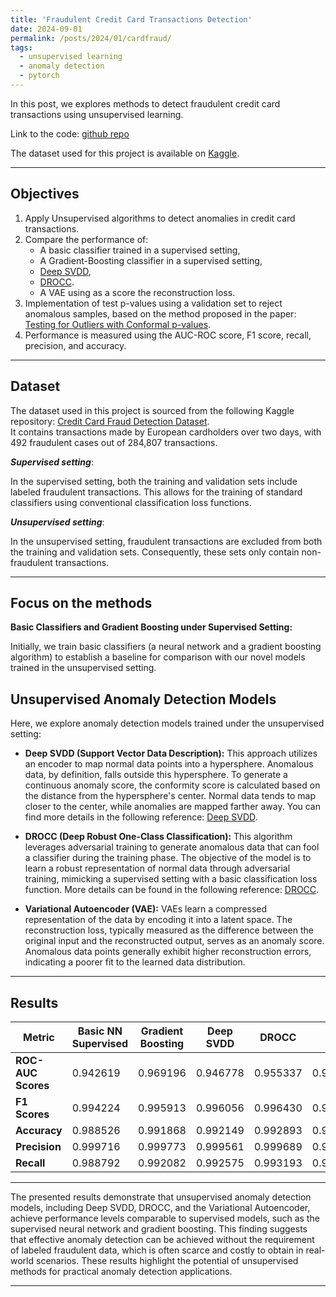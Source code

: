 ```yaml
---
title: 'Fraudulent Credit Card Transactions Detection'
date: 2024-09-01
permalink: /posts/2024/01/cardfraud/
tags:
  - unsupervised learning
  - anomaly detection
  - pytorch
---
```


In this post, we explores methods to detect fraudulent credit card transactions using unsupervised learning.

Link to the code: [github repo](https://github.com/vilhess/CreditCardFraud)

The dataset used for this project is available on [Kaggle](https://www.kaggle.com/datasets/mlg-ulb/creditcardfraud).

---

## Objectives

1. Apply Unsupervised algorithms to detect anomalies in credit card transactions.
2. Compare the performance of:
   - A basic classifier trained in a supervised setting,
   - A Gradient-Boosting classifier in a supervised setting,
   - [Deep SVDD](https://proceedings.mlr.press/v80/ruff18a.html),
   - [DROCC](https://arxiv.org/abs/2002.12718).
   - A VAE using as a score the reconstruction loss.
3. Implementation of test p-values using a validation set to reject anomalous samples, based on the method proposed in the paper: [Testing for Outliers with Conformal p-values](https://arxiv.org/abs/2104.08279).
4. Performance is measured using the AUC-ROC score, F1 score, recall, precision, and accuracy.

---

## Dataset

The dataset used in this project is sourced from the following Kaggle repository:
[Credit Card Fraud Detection Dataset](https://www.kaggle.com/datasets/mlg-ulb/creditcardfraud).  
It contains transactions made by European cardholders over two days, with 492 fraudulent cases out of 284,807 transactions.

***Supervised setting***:

In the supervised setting, both the training and validation sets include labeled fraudulent transactions. This allows for the training of standard classifiers using conventional classification loss functions.

***Unsupervised setting***:
 
In the unsupervised setting, fraudulent transactions are excluded from both the training and validation sets. Consequently, these sets only contain non-fraudulent transactions.

---

## Focus on the methods

**Basic Classifiers and Gradient Boosting under Supervised Setting:**

Initially, we train basic classifiers (a neural network and a gradient boosting algorithm) to establish a baseline for comparison with our novel models trained in the unsupervised setting.

## Unsupervised Anomaly Detection Models

Here, we explore anomaly detection models trained under the unsupervised setting:

* **Deep SVDD (Support Vector Data Description):** This approach utilizes an encoder to map normal data points into a hypersphere. Anomalous data, by definition, falls outside this hypersphere. To generate a continuous anomaly score, the conformity score is calculated based on the distance from the hypersphere's center. Normal data tends to map closer to the center, while anomalies are mapped farther away. You can find more details in the following reference: [Deep SVDD](https://proceedings.mlr.press/v80/ruff18a.html).

* **DROCC (Deep Robust One-Class Classification):** This algorithm leverages adversarial training to generate anomalous data that can fool a classifier during the training phase. The objective of the model is to learn a robust representation of normal data through adversarial training, mimicking a supervised setting with a basic classification loss function. More details can be found in the following reference: [DROCC](https://arxiv.org/abs/2002.12718).

* **Variational Autoencoder (VAE):** VAEs learn a compressed representation of the data by encoding it into a latent space. The reconstruction loss, typically measured as the difference between the original input and the reconstructed output, serves as an anomaly score. Anomalous data points generally exhibit higher reconstruction errors, indicating a poorer fit to the learned data distribution.

---

## Results

| Metric               | Basic NN Supervised | Gradient Boosting | Deep SVDD | DROCC  | VAE    |
|----------------------|---------------------|-------------------|-----------|--------|--------|
| **ROC-AUC Scores**    | 0.942619            | 0.969196          | 0.946778  | 0.955337 | 0.922005 |
| **F1 Scores**         | 0.994224            | 0.995913          | 0.996056  | 0.996430 | 0.994965 |
| **Accuracy**          | 0.988526            | 0.991868          | 0.992149  | 0.992893 | 0.989986 |
| **Precision**         | 0.999716            | 0.999773          | 0.999561  | 0.999689 | 0.999319 |
| **Recall**            | 0.988792            | 0.992082          | 0.992575  | 0.993193 | 0.990648 |

---
The presented results demonstrate that unsupervised anomaly detection models, including Deep SVDD, DROCC, and the Variational Autoencoder, achieve performance levels comparable to supervised models, such as the supervised neural network and gradient boosting. This finding suggests that effective anomaly detection can be achieved without the requirement of labeled fraudulent data, which is often scarce and costly to obtain in real-world scenarios. These results highlight the potential of unsupervised methods for practical anomaly detection applications.

------
